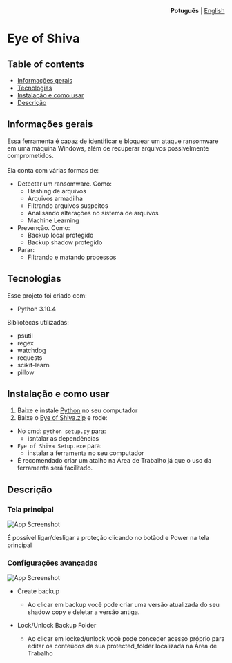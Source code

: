 <p align="right"><strong>Potuguês</strong> | <a href="https://github.com/Grupo0b1t/eye-of-shiva/blob/main/README.md">English</a></p>

# Eye of Shiva #

## Table of contents

* [Informações gerais](#informações-gerais)
* [Tecnologias](#tecnologias)
* [Instalação e como usar](#instalação-e-como-usar)
* [Descrição](#descrição)

## Informações gerais

Essa ferramenta é capaz de identificar e bloquear um ataque ransomware em uma máquina Windows, além de recuperar arquivos possivelmente comprometidos.\
\
Ela conta com várias formas de:
* Detectar um ransomware. Como: 
    - Hashing de arquivos
    - Arquivos armadilha
    - Filtrando arquivos suspeitos
    - Analisando alterações no sistema de arquivos
    - Machine Learning
* Prevenção. Como:
    - Backup local protegido
    - Backup shadow protegido
* Parar:
    - Filtrando e matando processos

## Tecnologias

Esse projeto foi criado com:
* Python 3.10.4

Bibliotecas utilizadas:
* psutil
* regex
* watchdog
* requests
* scikit-learn
* pillow

## Instalação e como usar

1. Baixe e instale [Python](https://www.python.org/downloads/) no seu computador
2. Baixe o [Eye of Shiva.zip](https://github.com/Grupo0b1t/eye-of-shiva/blob/main/Eye%20of%20Shiva/Eye%20of%20Shiva.rar) e rode:
* No cmd: `python setup.py` para:
    - isntalar as dependências
* `Eye of Shiva Setup.exe` para:
    - instalar a ferramenta no seu computador
* É recomendado criar um atalho na Área de Trabalho já que o uso da ferramenta será facilitado.


## Descrição

### Tela principal

![App Screenshot](https://cdn.discordapp.com/attachments/669945882162233358/1025149527356874752/unknown.png)

É possível ligar/desligar a proteção clicando no botãod e Power na tela principal

### Configurações avançadas

![App Screenshot](https://cdn.discordapp.com/attachments/669945882162233358/1025149565202092052/unknown.png)

* Create backup
    - Ao clicar em backup você pode criar uma versão atualizada do seu shadow copy e deletar a versão antiga.

* Lock/Unlock Backup Folder
    - Ao clicar em locked/unlock você pode conceder acesso próprio para editar os conteúdos da sua protected_folder localizada na Área de Trabalho


